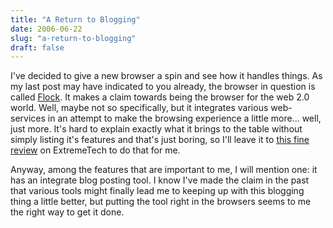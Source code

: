 ```yaml
---
title: "A Return to Blogging"
date: 2006-06-22
slug: "a-return-to-blogging"
draft: false
---
```

I've decided to give a new browser a spin and see how it handles things. As my last post may have indicated to you already, the browser in question is called [Flock](https://web.archive.org/web/20070613015007/http://www.flock.com/). It makes a claim towards being the browser for the web 2.0 world. Well, maybe not so specifically, but it integrates various web-services in an attempt to make the browsing experience a little more... well, just more. It's hard to explain exactly what it brings to the table without simply listing it's features and that's just boring, so I'll leave it to [this fine review](https://web.archive.org/web/20070613015007/http://www.extremetech.com/article2/0,1697,1978838,00.asp) on ExtremeTech to do that for me.  

Anyway, among the features that are important to me, I will mention one: it has an integrate blog posting tool. I know I've made the claim in the past that various tools might finally lead me to keeping up with this blogging thing a little better, but putting the tool right in the browsers seems to me the right way to get it done. 
